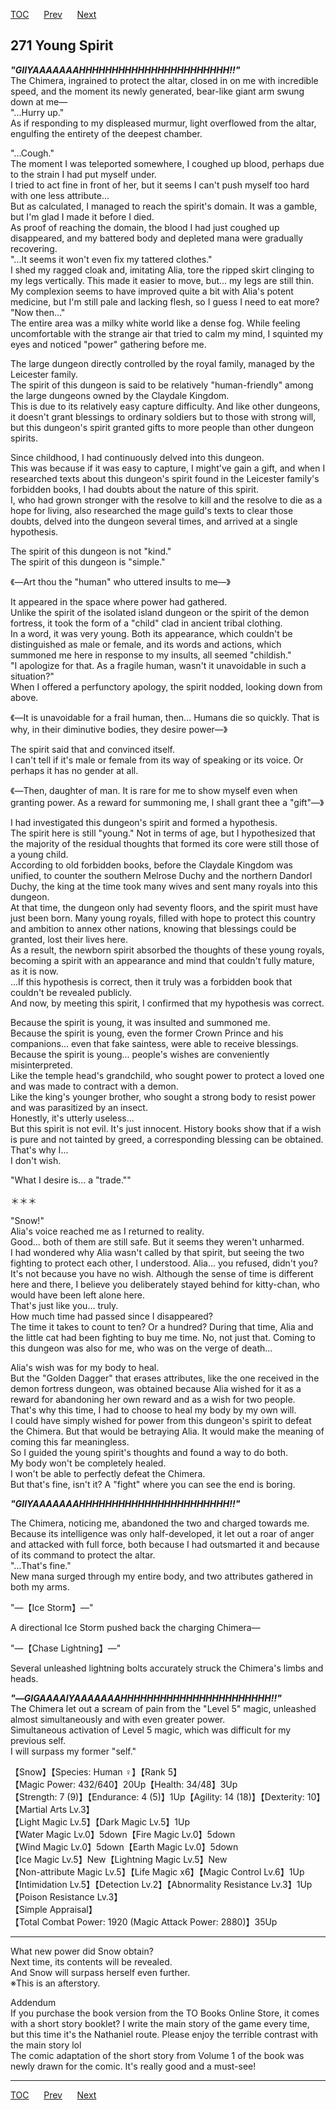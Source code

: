 [TOC](../readme.md)&nbsp;&nbsp;&nbsp;&nbsp;&nbsp;&nbsp;[Prev](chapter0270.md)&nbsp;&nbsp;&nbsp;&nbsp;&nbsp;&nbsp;[Next](chapter0272.md)



## 271 Young Spirit

***"GIIYAAAAAAAHHHHHHHHHHHHHHHHHHHHHHH!!"***  
The Chimera, ingrained to protect the altar, closed in on me with
incredible speed, and the moment its newly generated, bear-like giant
arm swung down at me―  
"...Hurry up."  
As if responding to my displeased murmur, light overflowed from the
altar, engulfing the entirety of the deepest chamber.  
  
"...Cough."  
The moment I was teleported somewhere, I coughed up blood, perhaps due
to the strain I had put myself under.  
I tried to act fine in front of her, but it seems I can't push myself
too hard with one less attribute...  
But as calculated, I managed to reach the spirit's domain. It was a
gamble, but I'm glad I made it before I died.  
As proof of reaching the domain, the blood I had just coughed up
disappeared, and my battered body and depleted mana were gradually
recovering.  
"...It seems it won't even fix my tattered clothes."  
I shed my ragged cloak and, imitating Alia, tore the ripped skirt
clinging to my legs vertically. This made it easier to move, but... my
legs are still thin.  
My complexion seems to have improved quite a bit with Alia's potent
medicine, but I'm still pale and lacking flesh, so I guess I need to eat
more?  
"Now then..."  
The entire area was a milky white world like a dense fog. While feeling
uncomfortable with the strange air that tried to calm my mind, I
squinted my eyes and noticed "power" gathering before me.  
  
The large dungeon directly controlled by the royal family, managed by
the Leicester family.  
The spirit of this dungeon is said to be relatively "human-friendly"
among the large dungeons owned by the Claydale Kingdom.  
This is due to its relatively easy capture difficulty. And like other
dungeons, it doesn't grant blessings to ordinary soldiers but to those
with strong will, but this dungeon's spirit granted gifts to more people
than other dungeon spirits.  
  
Since childhood, I had continuously delved into this dungeon.  
This was because if it was easy to capture, I might've gain a gift, and
when I researched texts about this dungeon's spirit found in the
Leicester family's forbidden books, I had doubts about the nature of
this spirit.  
I, who had grown stronger with the resolve to kill and the resolve to
die as a hope for living, also researched the mage guild's texts to
clear those doubts, delved into the dungeon several times, and arrived
at a single hypothesis.  
  
The spirit of this dungeon is not "kind."  
The spirit of this dungeon is "simple."  
  
《―Art thou the "human" who uttered insults to me―》  
  
It appeared in the space where power had gathered.  
Unlike the spirit of the isolated island dungeon or the spirit of the
demon fortress, it took the form of a "child" clad in ancient tribal
clothing.  
In a word, it was very young. Both its appearance, which couldn't be
distinguished as male or female, and its words and actions, which
summoned me here in response to my insults, all seemed "childish."  
"I apologize for that. As a fragile human, wasn't it unavoidable in such
a situation?"  
When I offered a perfunctory apology, the spirit nodded, looking down
from above.  
  
《―It is unavoidable for a frail human, then... Humans die so quickly.
That is why, in their diminutive bodies, they desire power―》  
  
The spirit said that and convinced itself.  
I can't tell if it's male or female from its way of speaking or its
voice. Or perhaps it has no gender at all.  
  
《―Then, daughter of man. It is rare for me to show myself even when
granting power. As a reward for summoning me, I shall grant thee a
"gift"―》  
  
I had investigated this dungeon's spirit and formed a hypothesis.  
The spirit here is still "young." Not in terms of age, but I
hypothesized that the majority of the residual thoughts that formed its
core were still those of a young child.  
According to old forbidden books, before the Claydale Kingdom was
unified, to counter the southern Melrose Duchy and the northern Dandorl
Duchy, the king at the time took many wives and sent many royals into
this dungeon.  
At that time, the dungeon only had seventy floors, and the spirit must
have just been born. Many young royals, filled with hope to protect this
country and ambition to annex other nations, knowing that blessings
could be granted, lost their lives here.  
As a result, the newborn spirit absorbed the thoughts of these young
royals, becoming a spirit with an appearance and mind that couldn't
fully mature, as it is now.  
...If this hypothesis is correct, then it truly was a forbidden book
that couldn't be revealed publicly.  
And now, by meeting this spirit, I confirmed that my hypothesis was
correct.  
  
Because the spirit is young, it was insulted and summoned me.  
Because the spirit is young, even the former Crown Prince and his
companions... even that fake saintess, were able to receive blessings.  
Because the spirit is young... people's wishes are conveniently
misinterpreted.  
Like the temple head's grandchild, who sought power to protect a loved
one and was made to contract with a demon.  
Like the king's younger brother, who sought a strong body to resist
power and was parasitized by an insect.  
Honestly, it's utterly useless...  
But this spirit is not evil. It's just innocent. History books show that
if a wish is pure and not tainted by greed, a corresponding blessing can
be obtained.  
That's why I...  
I don't wish.  
  
"What I desire is... a "trade.""  
  
＊＊＊  
  
"Snow!"  
Alia's voice reached me as I returned to reality.  
Good... both of them are still safe. But it seems they weren't
unharmed.  
I had wondered why Alia wasn't called by that spirit, but seeing the two
fighting to protect each other, I understood. Alia... you refused,
didn't you?  
It's not because you have no wish. Although the sense of time is
different here and there, I believe you deliberately stayed behind for
kitty-chan, who would have been left alone here.  
That's just like you... truly.  
How much time had passed since I disappeared?  
The time it takes to count to ten? Or a hundred? During that time, Alia
and the little cat had been fighting to buy me time. No, not just that.
Coming to this dungeon was also for me, who was on the verge of
death...  
  
Alia's wish was for my body to heal.  
But the "Golden Dagger" that erases attributes, like the one received in
the demon fortress dungeon, was obtained because Alia wished for it as a
reward for abandoning her own reward and as a wish for two people.  
That's why this time, I had to choose to heal my body by my own will.  
I could have simply wished for power from this dungeon's spirit to
defeat the Chimera. But that would be betraying Alia. It would make the
meaning of coming this far meaningless.  
So I guided the young spirit's thoughts and found a way to do both.  
My body won't be completely healed.  
I won't be able to perfectly defeat the Chimera.  
But that's fine, isn't it? A "fight" where you can see the end is
boring.  
  
***"GIIYAAAAAAAHHHHHHHHHHHHHHHHHHHHHHH!!"***  
  
The Chimera, noticing me, abandoned the two and charged towards me.  
Because its intelligence was only half-developed, it let out a roar of
anger and attacked with full force, both because I had outsmarted it and
because of its command to protect the altar.  
"...That's fine."  
New mana surged through my entire body, and two attributes gathered in
both my arms.  
  
"―【Ice Storm】―"  
  
A directional Ice Storm pushed back the charging Chimera―  
  
"―【Chase Lightning】―"  
  
Several unleashed lightning bolts accurately struck the Chimera's limbs
and heads.  
  
***"―GIGAAAAIYAAAAAAAHHHHHHHHHHHHHHHHHHHHHHH!!"***  
The Chimera let out a scream of pain from the "Level 5" magic, unleashed
almost simultaneously and with even greater power.  
Simultaneous activation of Level 5 magic, which was difficult for my
previous self.  
I will surpass my former "self."  
  
  
【Snow】【Species: Human ♀】【Rank 5】  
【Magic Power: 432/640】20Up【Health: 34/48】3Up  
【Strength: 7 (9)】【Endurance: 4 (5)】1Up【Agility: 14
(18)】【Dexterity: 10】  
【Martial Arts Lv.3】  
【Light Magic Lv.5】【Dark Magic Lv.5】1Up  
【Water Magic Lv.0】5down【Fire Magic Lv.0】5down  
【Wind Magic Lv.0】5down【Earth Magic Lv.0】5down  
【Ice Magic Lv.5】New【Lightning Magic Lv.5】New  
【Non-attribute Magic Lv.5】【Life Magic x6】【Magic Control Lv.6】1Up  
【Intimidation Lv.5】【Detection Lv.2】【Abnormality Resistance
Lv.3】1Up【Poison Resistance Lv.3】  
【Simple Appraisal】  
【Total Combat Power: 1920 (Magic Attack Power: 2880)】35Up  
  

------------------------------------------------------------------------

What new power did Snow obtain?  
Next time, its contents will be revealed.  
And Snow will surpass herself even further.  
※This is an afterstory.  
  
Addendum  
If you purchase the book version from the TO Books Online Store, it
comes with a short story booklet? I write the main story of the game
every time, but this time it's the Nathaniel route. Please enjoy the
terrible contrast with the main story lol  
The comic adaptation of the short story from Volume 1 of the book was
newly drawn for the comic. It's really good and a must-see!  


---
[TOC](../readme.md)&nbsp;&nbsp;&nbsp;&nbsp;&nbsp;&nbsp;[Prev](chapter0270.md)&nbsp;&nbsp;&nbsp;&nbsp;&nbsp;&nbsp;[Next](chapter0272.md)

